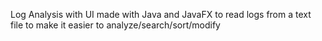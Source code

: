 Log Analysis with UI made with Java and JavaFX to read logs from a text file to make it easier to analyze/search/sort/modify

